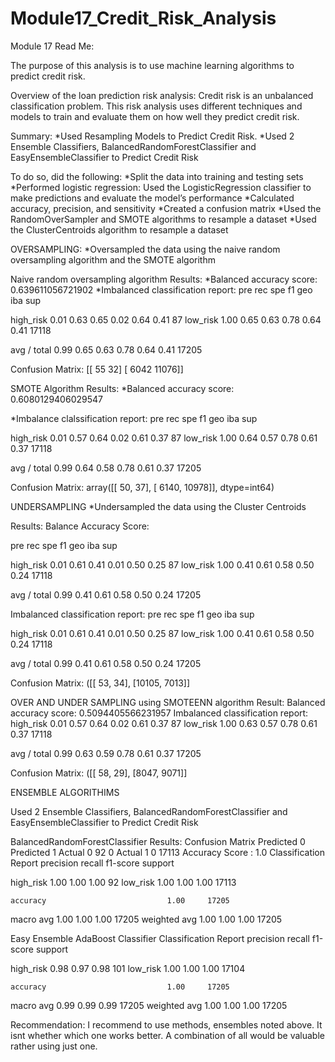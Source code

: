 # Module17_Credit_Risk_Analysis
Module 17 Read Me:


The purpose of this analysis is to use machine learning algorithms to predict credit risk.

Overview of the loan prediction risk analysis:
Credit risk is an unbalanced classification problem.  This risk analysis uses different techniques and models to train and evaluate them on how well they predict credit risk.    

Summary:
*Used Resampling Models to Predict Credit Risk.
*Used 2 Ensemble Classifiers, BalancedRandomForestClassifier and EasyEnsembleClassifier to Predict Credit Risk

To do so, did the following:
*Split the data into training and testing sets
*Performed logistic regression:  Used the LogisticRegression classifier to make predictions and evaluate the model’s performance
*Calculated accuracy, precision, and sensitivity
*Created a confusion matrix
*Used the RandomOverSampler and SMOTE algorithms to resample a dataset
*Used the ClusterCentroids algorithm to resample a dataset

OVERSAMPLING:
*Oversampled the data using the naive random oversampling algorithm and the SMOTE algorithm


Naive random oversampling algorithm
Results:
*Balanced accuracy score: 0.639611056721902
*Imbalanced classification report: 
 pre       rec       spe        f1       geo       iba       sup

  high_risk       0.01      0.63      0.65      0.02      0.64      0.41        87
   low_risk       1.00      0.65      0.63      0.78      0.64      0.41     17118

avg / total       0.99      0.65      0.63      0.78      0.64      0.41     17205

Confusion Matrix:
[[   55    32]
 [ 6042 11076]]



SMOTE Algorithm
Results:
*Balanced accuracy score: 0.6080129406029547

*Imbalance clalssification report: 
pre       rec       spe        f1       geo       iba       sup

  high_risk       0.01      0.57      0.64      0.02      0.61      0.37        87
   low_risk       1.00      0.64      0.57      0.78      0.61      0.37     17118

avg / total       0.99      0.64      0.58      0.78      0.61      0.37     17205

Confusion Matrix:
array([[   50,    37],
       [ 6140, 10978]], dtype=int64)


UNDERSAMPLING
*Undersampled the data using the Cluster Centroids

Results:
Balance Accuracy Score:

pre       rec       spe        f1       geo       iba       sup

  high_risk       0.01      0.61      0.41      0.01      0.50      0.25        87
   low_risk       1.00      0.41      0.61      0.58      0.50      0.24     17118

avg / total       0.99      0.41      0.61      0.58      0.50      0.24     17205


Imbalanced classification report:
pre       rec       spe        f1       geo       iba       sup

  high_risk       0.01      0.61      0.41      0.01      0.50      0.25        87
   low_risk       1.00      0.41      0.61      0.58      0.50      0.24     17118

avg / total       0.99      0.41      0.61      0.58      0.50      0.24     17205

Confusion Matrix:
    ([[   53,    34],
       [10105,  7013]]
       

OVER AND UNDER SAMPLING using SMOTEENN algorithm
Result:
Balanced accuracy score: 0.5094405566231957
Imbalanced classification report:
 high_risk       0.01      0.57      0.64      0.02      0.61      0.37        87
   low_risk       1.00      0.63      0.57      0.78      0.61      0.37     17118

avg / total       0.99      0.63      0.59      0.78      0.61      0.37     17205

Confusion Matrix:
    ([[  58,   29],
       [8047, 9071]]

ENSEMBLE ALGORITHIMS

Used 2 Ensemble Classifiers, BalancedRandomForestClassifier and EasyEnsembleClassifier to Predict Credit Risk


BalancedRandomForestClassifier
Results:
Confusion Matrix
Predicted 0	Predicted 1
Actual 0	92	0
Actual 1	0	17113
Accuracy Score : 1.0
Classification Report
              precision    recall  f1-score   support

   high_risk       1.00      1.00      1.00        92
    low_risk       1.00      1.00      1.00     17113

    accuracy                           1.00     17205
   macro avg       1.00      1.00      1.00     17205
weighted avg       1.00      1.00      1.00     17205




Easy Ensemble AdaBoost Classifier
Classification Report
              precision    recall  f1-score   support

   high_risk       0.98      0.97      0.98       101
    low_risk       1.00      1.00      1.00     17104

    accuracy                           1.00     17205
   macro avg       0.99      0.99      0.99     17205
weighted avg       1.00      1.00      1.00     17205


Recommendation:  I recommend to use methods, ensembles noted above.  It isnt whether which one works better.  A combination of all would be valuable rather using just one.  
